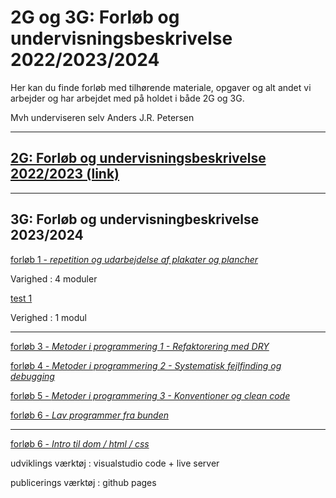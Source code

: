 # 2G og 3G: Forløb og undervisningsbeskrivelse 2022/2023/2024

Her kan du finde forløb med tilhørende materiale, opgaver og alt andet vi arbejder og har arbejdet med på holdet i både 2G og 3G.

Mvh underviseren selv Anders J.R. Petersen

---
## [2G: Forløb og undervisningsbeskrivelse 2022/2023 (link)](forlob_2i2/README_2i2.md)    

---
## 3G: Forløb og undervisningbeskrivelse 2023/2024

[forløb 1 - *repetition og udarbejdelse af plakater og plancher*](forlob1_repetition/forlob1_rep.md)

Varighed : 4 moduler

[test 1]()

Verighed : 1 modul

---

[forløb 3 - *Metoder i programmering 1 - Refaktorering med DRY*]()

[forløb 4 - *Metoder i programmering 2 - Systematisk fejlfinding og debugging*]()

[forløb 5 - *Metoder i programmering 3 - Konventioner og clean code*]()

[forløb 6 - *Lav programmer fra bunden*]()

---

[forløb 6 - *Intro til dom / html / css*]()



udviklings værktøj : visualstudio code + live server

publicerings værktøj : github pages


